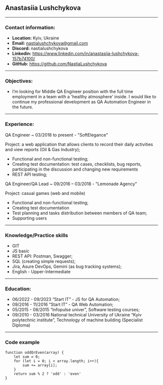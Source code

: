 ## Anastasiia Lushchykova
---
### Contact information:
* __Location:__ Kyiv, Ukraine
* __Email:__ nastialushchykova@gmail.com
* __Discord:__ nastialushchykova
* __Linkedin:__ https://www.linkedin.com/in/anastasiia-lushchykova-157b74100/
* __GitHub:__ https://github.com/NastiaLushchykova
---
### Objectives:
* I’m looking for Middle QA Engineer position with the full time employment in a team with a 'healthy atmosphere' inside. I would like to continue my professional development as QA Automation Engineer in the future. 
---

### Experience:

QA Engineer 
  ~ 03/2018 to present - "SoftElegance"

Project: a web application that allows clients to record their daily activities and view reports (Oil & Gas Industry);
      
+ Functional and non-functional testing;
+ Creating test documentation: test cases, checklists, bug reports, participating in the discussion and changing new requirements
+ REST API testing;

QA Engineer/QA Lead 
  ~ 09/2016 – 03/2018 - "Lemonade Agency"
                                                                                                    
Project: casual games (web and mobile)

+ Functional and non-functional testing;
+ Creating test documentation
+ Test planning and tasks distribution between members of QA team;
+ Supporting users
---
### Knowledge/Practice skills
* GIT 
* JS basic
* REST API: Postman, Swagger;
* SQL (creating simple requests);
* Jira, Asure DevOps, Gemini (as bug tracking systems);
* English - Upper-Intermediate
---
### Education:
* 06/2022 - 09/2023 “Start IT” - JS for QA Automation;
* 09/2016 - 11/2016 “Start IT” - QA Web Automation;
* 05/2015 - 08/2015 “Infopulse univer”, Software testing courses;
* 09/2010 - 03/2016 National technical University of Ukraine “Kyiv polytechnic institute”, Technology of machine building (Specialist Diploma)
---
### Code example
```
function oddOrEven(array) {
    let sum = 0;
    for (let i = 0; i < array.length; i++){
        sum += array[i];
    }
    return sum % 2 ? 'odd' : 'even'
}
```